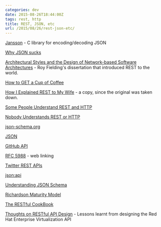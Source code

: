 ```yaml
---
categories: dev
date: 2015-08-26T18:44:00Z
tags: rest, http
title: REST, JSON, etc
url: /2015/08/26/rest-json-etc/
---
```


[Jansson](https://jansson.readthedocs.org/en/2.7/) - C library for encoding/decoding JSON

[Why JSON sucks](http://lethargy.org/~jesus/writes/why-json-sucks/#.Vd5r2PlVhBc)

[Architectural Styles and the Design of Network-based Software Architectures](http://www.ics.uci.edu/~fielding/pubs/dissertation/top.htm) - Roy Fielding's dissertation that introduced REST to the world.

[How to GET a Cup of Coffee](http://www.infoq.com/articles/webber-rest-workflow)

[How I Explained REST to My Wife](http://www.looah.com/source/view/2284) - a copy, since the original was taken down.

[Some People Understand REST and HTTP](http://blog.steveklabnik.com/posts/2011-08-07-some-people-understand-rest-and-http)

[Nobody Understands REST or HTTP](http://blog.steveklabnik.com/posts/2011-07-03-nobody-understands-rest-or-http)

[json-schema.org](http://json-schema.org/)

[JSON](https://en.wikipedia.org/wiki/JSON)

[GitHub API](https://developer.github.com/v3/)

[RFC 5988](http://tools.ietf.org/html/rfc5988) - web linking

[Twitter REST APIs](https://dev.twitter.com/rest/public)

[json:api](http://jsonapi.org/)

[Understanding JSON Schema](http://spacetelescope.github.io/understanding-json-schema/index.html)

[Richardson Maturity Model](http://martinfowler.com/articles/richardsonMaturityModel.html)

[The RESTful CookBook](http://restcookbook.com/)

[Thoughts on RESTful API Design](http://restful-api-design.readthedocs.org/en/latest/) - Lessons learnt from designing the Red Hat Enterprise Virtualization API
